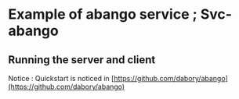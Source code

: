 # Example of abango service ; Svc-abango

## Running the server and client

Notice : Quickstart is noticed in [https://github.com/dabory/abango](https://github.com/dabory/abango)
